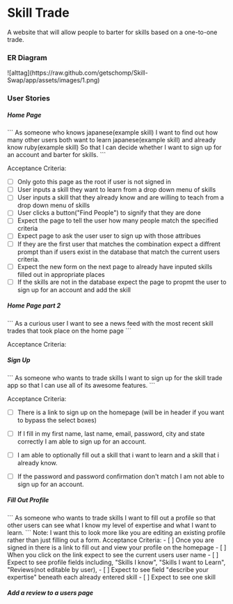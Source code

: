 <h1>Skill Trade</h1>

A website that will allow people to barter for skills based on a one-to-one trade.

<h3>ER Diagram</h3>
![alttag](https://raw.github.com/getschomp/Skill-Swap/app/assets/images/1.png)

<h3>User Stories</h3>

<h5>Home Page</h5>
```
As someone who knows japanese(example skill)
I want to find out how many other users both want to learn japanese(example skill)
and already know ruby(example skill)
So that I can decide whether I want to sign up for an account and barter for skills.
```

Acceptance Criteria:
- [ ] Only goto this page as the root if user is not signed in
- [ ] User inputs a skill they want to learn from a drop down menu of skills
- [ ] User inputs a skill that they already know and are willing to teach from a drop down menu of skills
- [ ] User clicks a button("Find People") to signify that they are done
- [ ] Expect the page to tell the user how many people match the specified criteria
- [ ] Expect page to ask the user user to sign up with those attribues
- [ ] If they are the first user that matches the combination expect a diffrent prompt
than if users exist in the database that match the current users criteria.
- [ ] Expect the new form on the next page to already have inputed skills filled out in appropriate places
- [ ] If the skills are not in the database expect the page to propmt the user to sign up for an account
and add the skill

<h5>Home Page part 2</h5>
```
As a curious user
I want to see a news feed with the most recent skill trades that took place on the home page
```

Acceptance Criteria:


<h5>Sign Up</h5>
```
As someone who wants to trade skills
I want to sign up for the skill trade app
so that I can use all of its awesome features.
```

Acceptance Criteria:
- [ ] There is a link to sign up on the homepage (will be in header if you want to bypass the select boxes)
- [ ] If I fill in my first name, last name, email, password, city and state correctly I am able to sign up for an account.
- [ ] I am able to optionally fill out a skill that i want to learn and a skill that i already know.
- [ ] If the password and password confirmation don't match I am not able to sign up for an account.



<h5>Fill Out Profile</h5>
```
As someone who wants to trade skills
I want to fill out a profile
so that other users can see what I know my level of expertise and what I want to learn.
```
Note: I want this to look more like you are editing an existing profile rather than just filling out a form.
Acceptance Criteria:
- [ ] Once you are signed in there is a link to fill out and view your profile on the homepage
- [ ] When you click on the link expect to see the current users user name
- [ ] Expect to see profile fields including, "Skills I know",  "Skills I want to Learn", "Reviews(not editable by user),
- [ ] Expect to see field "describe your expertise" beneath each already entered skill
- [ ] Expect to see one skill


<h5>Add a review to a users page</h5>
